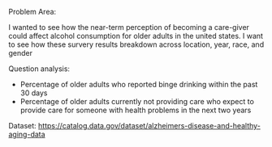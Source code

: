 Problem Area:

I wanted to see how the near-term perception of becoming a care-giver could affect alcohol consumption for older adults in the united states.
I want to see how these survery results breakdown across location, year, race, and gender



Question analysis:
- Percentage of older adults who reported binge drinking within the past 30 days
- Percentage of older adults currently not providing care who expect to provide care for someone with health problems in the next two years



Dataset: https://catalog.data.gov/dataset/alzheimers-disease-and-healthy-aging-data

